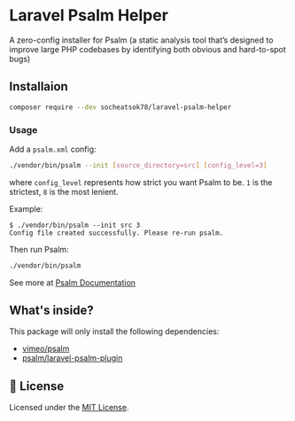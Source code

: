 # Laravel Psalm Helper

A zero-config installer for Psalm (a static analysis tool that’s designed to improve large PHP codebases by identifying both obvious and hard-to-spot bugs)

## Installaion
```bash
composer require --dev socheatsok78/laravel-psalm-helper
```

### Usage

Add a `psalm.xml` config:

```bash
./vendor/bin/psalm --init [source_directory=src] [config_level=3]
```

where `config_level` represents how strict you want Psalm to be. `1` is the strictest, `8` is the most lenient.

Example:
```console
$ ./vendor/bin/psalm --init src 3
Config file created successfully. Please re-run psalm.
```

Then run Psalm:

```bash
./vendor/bin/psalm
```

See more at [Psalm Documentation](https://psalm.dev/docs/)

## What's inside?

This package will only install the following dependencies:
- [vimeo/psalm](https://github.com/vimeo/psalm)
- [psalm/laravel-psalm-plugin](https://github.com/psalm/laravel-psalm-plugin)

## :memo: License

Licensed under the [MIT License](./LICENSE).
